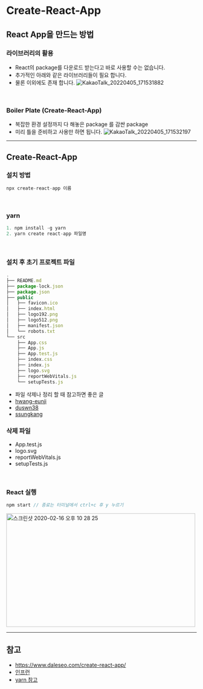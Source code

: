 # Create-React-App
## React App을 만드는 방법
### 라이브러리의 활용
- React의 package를 다운로드 받는다고 바로 사용할 수는 없습니다.
- 추가적인 아래와 같은 라이브러리들이 필요 합니다.
- 물론 이외에도 존재 합니다.
![KakaoTalk_20220405_171531882](https://user-images.githubusercontent.com/87301268/161710170-401f516c-abe1-469e-922b-d9ae2cc2f092.jpg)

<br>

### Boiler Plate (Create-React-App)
- 복잡한 환경 설정까지 다 해놓은 package 를 감싼 package
- 미리 틀을 준비하고 사용만 하면 됩니다.
![KakaoTalk_20220405_171532197](https://user-images.githubusercontent.com/87301268/161710425-38d8736d-1c94-4266-92a6-837937acfa95.jpg)

***

## Create-React-App
### 설치 방법
```js
npx create-react-app 이름 
```

<br>

### yarn
```js
1. npm install -g yarn
2. yarn create react-app 파일명
```

<br>

### 설치 후 초기 프로젝트 파일
```js
.
├── README.md
├── package-lock.json
├── package.json
├── public
│   ├── favicon.ico
│   ├── index.html
│   ├── logo192.png
│   ├── logo512.png
│   ├── manifest.json
│   └── robots.txt
└── src
    ├── App.css
    ├── App.js
    ├── App.test.js
    ├── index.css
    ├── index.js
    ├── logo.svg
    ├── reportWebVitals.js
    └── setupTests.js
```

- 파일 삭제나 정리 할 때 참고하면 좋은 글
- [hwang-eunji](https://velog.io/@hwang-eunji/create-react-app-%EC%9C%BC%EB%A1%9C-%EB%A6%AC%EC%95%A1%ED%8A%B8-%EA%B8%B0%EB%B3%B8%EC%84%B8%ED%8C%85)
- [duswn38](https://velog.io/@duswn38/React)
- [ssungkang](https://ssungkang.tistory.com/entry/React-React-%EC%8B%9C%EC%9E%91%ED%95%98%EA%B8%B0-create-react-app)

### 삭제 파일
- App.test.js
- logo.svg
- reportWebVitals.js
- setupTests.js

<br>

### React 실행
```js
npm start // 종료는 터미널에서 ctrl+c 후 y 누르기
```
<img width="500" height="300" alt="스크린샷 2020-02-16 오후 10 28 25" src="https://user-images.githubusercontent.com/87301268/161721629-7ebfa225-def5-4f58-84e1-e5c2676fcfeb.png">

***

## 참고
- https://www.daleseo.com/create-react-app/
- [인프런](https://www.inflearn.com/course/%ED%95%9C%EC%9E%85-%EB%A6%AC%EC%95%A1%ED%8A%B8/dashboard)
- [yarn 참고](https://somjang.tistory.com/entry/React-%EC%8B%A4%EC%8A%B5%ED%99%98%EA%B2%BD-%EA%B5%AC%EC%84%B1%ED%95%98%EA%B8%B0-1-yarn-%EC%84%A4%EC%B9%98%EC%99%80-create-react-app-%EC%84%A4%EC%B9%98%ED%95%98%EA%B8%B0)